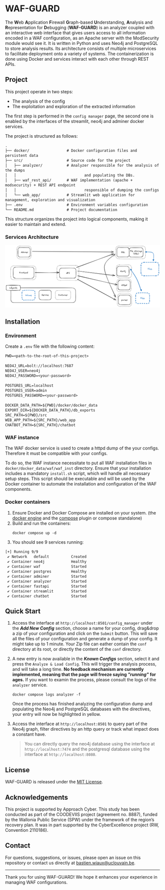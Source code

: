 # WAF-GUARD

The **W**eb **A**pplication **F**irewall **G**raph-based **U**nderstanding, **A**nalysis and **R**epresentation for **D**ebugging (**WAF-GUARD**) is an analyzer coupled with an interactive web interface that gives users access to all information encoded in a WAF configuration, as an Apache server with the ModSecurity module would see it. It is written in Python and uses Neo4j and PostgreSQL to store analysis results. Its architecture consists of multiple microservices to facilitate deployment onto a variety of systems. The containerization is done using Docker and services interact with each other through REST APIs.

## Project

This project operate in two steps:
 - The analysis of the config
 - The exploitation and exploration of the extracted information

The first step is performed in the `config manager` page, the second one is enabled by the interfaces of the streamlit, neo4j and adminer docker services.

The project is structured as follows:
```
.
├── docker/                 # Docker configuration files and persistent data
├── src/                    # Source code for the project
│   ├── analyzer/           # Analyzer responsible for the analysis of the dumps
│   │                               and populating the DBs.
│   ├── waf_rest_api/       # WAF implementation (apache + modsecurity) + REST API endpoint
│   │                               responsible of dumping the configs
│   └── web_app/            # Streamlit web application for management, exploration and visualization
├── .env                    # Environment variables configuration
└── README.md               # Project documentation
```

This structure organizes the project into logical components, making it easier to maintain and extend.

### Services Architecture
![Architecture](images/architecture.png)

## Installation

### Environment
Create a `.env` file with the following content:

   ```
   PWD=<path-to-the-root-of-this-project>

   NEO4J_URL=bolt://localhost:7687
   NEO4J_USER=neo4j
   NEO4J_PASSWORD=<your-password>

   POSTGRES_URL=localhost
   POSTGRES_USER=admin
   POSTGRES_PASSWORD=<your-password>

   DOCKER_DATA_PATH=${PWD}/docker/docker_data
   EXPORT_DIR=${DOCKER_DATA_PATH}/db_exports
   SRC_PATH=${PWD}/src
   WEB_APP_PATH=${SRC_PATH}/web_app
   CHATBOT_PATH=${SRC_PATH}/chatbot
   ```

### WAF instance
The WAF docker service is used to create a httpd dump of the your configs. Therefore it must be compatible with your configs.

To do so, the WAF instance necessitate to put all WAF installation files in `docker/docker_data/waf/waf_inst` directory. Ensure that your installation includes a mandatory `install.sh` script, which will handle all necessary setup steps. This script should be executable and will be used by the Docker container to automate the installation and configuration of the WAF components.

### Docker containers

1. Ensure Docker and Docker Compose are installed on your system. (the [docker engine](https://docs.docker.com/engine/install/) and the [compose](https://docs.docker.com/compose/install/) plugin or compose standalone)
1. Build and run the containers:
   ```
   docker compose up -d
   ```
1. You should see 9 services running:
```
[+] Running 9/9
 ✔ Network   default          Created
 ✔ Container neo4j            Healthy
 ✔ Container waf              Started
 ✔ Container postgres         Healthy
 ✔ Container adminer          Started
 ✔ Container analyzer         Started
 ✔ Container fastapi          Started
 ✔ Container streamlit        Started
 ✔ Container chatbot          Started
 ```

## Quick Start

1. Access the interface at `http://localhost:8501/config_manager` under the **_Add New Config_** section, choose a name for your config, drag&drop a zip of your configuration and click on the `Submit` button. This will save all the files of your configuration and generate a dump of your config. It might take up to 1 minute.
Your Zip file can eather contain the `conf` directory at its root, or directly the content of the `conf` directory.

2. A new entry is now available in the **_Known Configs_** section, select it and press the `Analyze & Load Config`. This will trigger the analysis process, and will take a long time. **No feedback mechanism are currently implemented, meaning that the page will freeze saying _"running"_ for ages.** If you want to examin the process, please consult the logs of the `analyzer` service.
   ```console
   docker compose logs analyzer -f
   ```
   Once the process has finished analyzing the configuration dump and populating the Neo4j and PostgreSQL databases with the directives, your entry will now be highlighted in yellow.

3. Access the interface at `http://localhost:8501` to query part of the Neo4j graph, filter directives by an http query or track what impact does a constant have.
   > You can directly query the neo4j database using the interface at `http://localhost:7474` and the postgresql database using the interface at `http://localhost:8080`.


## License

WAF-GUARD is released under the [MIT License](LICENSE).

## Acknowledgements

This project is supported by Approach Cyber.
This study has been conducted as part of the COODEVIIS project (agreement no. 8887), funded by the Wallonia Public Service (SPW) under the framework of the region’s recovery plan. It was in part supported by the CyberExcellence project (RW, Convention 2110186).

## Contact

For questions, suggestions, or issues, please open an issue on this repository or contact us directly at [bastien.wiaux@uclouvain.be](mailto:bastien.wiaux@uclouvain.be).

---

Thank you for using WAF-GUARD! We hope it enhances your experience in managing WAF configurations.
